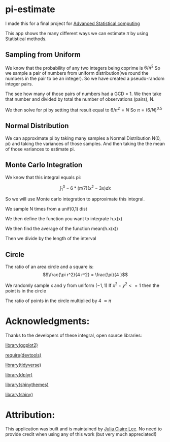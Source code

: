 # pi-estimate

I made this for a final project for [Advanced Statistical computing](https://faculty.ucr.edu/~jflegal/206/) 

This app shows the many different ways we can estimate $\pi$ by using Statistical methods. 


## Sampling from Uniform

We know that the probability of any two integers being coprime is $6/\pi^2$ 
So we sample a pair of numbers from uniform distribution(we round the numbers in the pair to be an integer). So we have created a pseudo-random integer pairs.  

The see how many of those pairs of numbers had a GCD = 1. We then take that number and divided by total the number of  observations (pairs), N. 

We then solve for pi by setting that result equal to  $6/\pi^2 = N$
So  $\pi = (6/N)^{0.5}$

## Normal Distribution

We can approximate pi by taking many samples  a Normal Distribution N(0, pi) and taking the variances of those samples. And then taking the the mean of those variances to estimate pi.

## Monte Carlo Integration 

We know that this integral equals pi:

$$\int^0_1 -6 * (\pi/7)(x^2 - 3x) dx$$


So we will use Monte carlo integration to approximate this integral.

We sample N times from a unif(0,1) dist

We then define the function you want to integrate h.x(x)

We then find the average of the function mean(h.x(x)) 

Then we divide by the length of the interval

## Circle

The ratio of an area circle and a square  is: 
$$\frac{\pi r^2}{4 r^2} = \frac{\pi}{4 }$$

We randomly sample x and y from uniform $(-1,1)$
If  $x^2 + y ^2 <=  1$ then the point is in the circle

The ratio of points in the circle multiplied by 4  $\approx \pi$ 

# Acknowledgments:


Thanks to the developers of these integral, open source libraries:



[library(ggplot2)](https://github.com/tidyverse/ggplot2)


[require(devtools) ](https://github.com/r-lib/devtools)


[library(tidyverse) ](https://github.com/tidyverse/tidyverse)


[library(dplyr)](https://github.com/tidyverse/dplyr)


[library(shinythemes)](https://github.com/rstudio/shinythemes)

[library(shiny)](https://github.com/rstudio/shiny)


# Attribution:

This application was built and is maintained by [Julia Claire Lee](https://github.com/JuliaClaireLee). No need to provide credit when using any of this work (but very much appreciated!)


